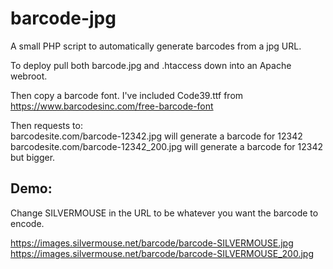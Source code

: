 # barcode-jpg
A small PHP script to automatically generate barcodes from a jpg URL.

To deploy pull both barcode.jpg and .htaccess down into an Apache webroot.  

Then copy a barcode font. I've included Code39.ttf from https://www.barcodesinc.com/free-barcode-font  

Then requests to:  
barcodesite.com/barcode-12342.jpg will generate a barcode for 12342  
barcodesite.com/barcode-12342_200.jpg will generate a barcode for 12342 but bigger.  

## Demo:
Change SILVERMOUSE in the URL to be whatever you want the barcode to encode.

https://images.silvermouse.net/barcode/barcode-SILVERMOUSE.jpg  
https://images.silvermouse.net/barcode/barcode-SILVERMOUSE_200.jpg
